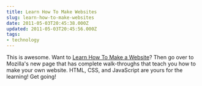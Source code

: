 ```yaml
---
title: Learn How To Make Websites
slug: learn-how-to-make-websites
date: 2011-05-03T20:45:38.000Z
updated: 2011-05-03T20:45:56.000Z
tags:
- technology
---
```


This is awesome.  Want to <a href="https://developer.mozilla.org/en-US/learn">Learn How To Make a Website</a>?  Then go over to Mozilla's new page that has complete walk-throughs that teach you how to make your own website.  HTML, CSS, and JavaScript are yours for the learning!  Get going!
